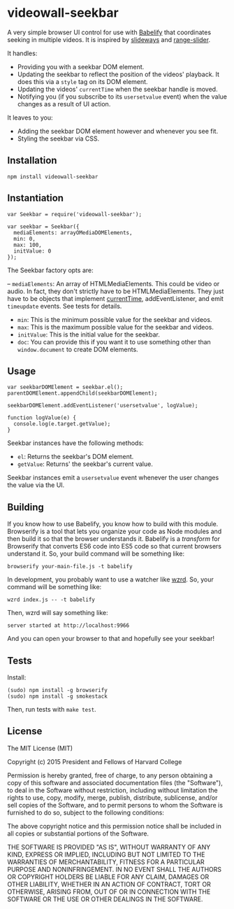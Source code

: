 videowall-seekbar
==================

A very simple browser UI control for use with [Babelify](https://github.com/babel/babelify) that coordinates seeking in multiple videos. It is inspired by [slideways](https://github.com/substack/slideways/) and [range-slider](https://github.com/hughsk/range-slider/blob/master/index.js).

It handles:

- Providing you with a seekbar DOM element.
- Updating the seekbar to reflect the position of the videos' playback. It does this via a `style` tag on its DOM element.
- Updating the videos' `currentTime` when the seekbar handle is moved.
- Notifying you (if you subscribe to its `usersetvalue` event) when the value changes as a result of UI action.

It leaves to you:

- Adding the seekbar DOM element however and whenever you see fit.
- Styling the seekbar via CSS.


Installation
------------

    npm install videowall-seekbar

Instantiation
-------------

    var Seekbar = require('videowall-seekbar');

    var seekbar = Seekbar({
      mediaElements: arrayOMediaDOMElements,
      min: 0,
      max: 100,
      initValue: 0
    });

The Seekbar factory opts are:

  – `mediaElements`: An array of HTMLMediaElements. This could be video or audio. In fact, they don't strictly have to be HTMLMediaElements. They just have to be objects that implement [currentTime](https://developer.mozilla.org/en-US/docs/Web/API/HTMLMediaElement/currentTime), addEventListener, and emit `timeupdate` events. See tests for details.
  - `min`: This is the minimum possible value for the seekbar and videos.
  - `max`: This is the maximum possible value for the seekbar and videos.
  - `initValue`: This is the initial value for the seekbar.
  - `doc`: You can provide this if you want it to use something other than `window.document` to create DOM elements.

Usage
-----

    var seekbarDOMElement = seekbar.el();
    parentDOMElement.appendChild(seekbarDOMElement);

    seekbarDOMElement.addEventListener('usersetvalue', logValue);

    function logValue(e) {
      console.log(e.target.getValue);
    }

Seekbar instances have the following methods:

  - `el`: Returns the seekbar's DOM element.
  - `getValue`: Returns' the seekbar's current value.

Seekbar instances emit a `usersetvalue` event whenever the user changes the value via the UI.

Building
--------

If you know how to use Babelify, you know how to build with this module. Browserify is a tool that lets you organize your code as Node modules and then build it so that the browser understands it. Babelify is a *transform* for Browserify that converts ES6 code into ES5 code so that current browsers understand it. So, your build command will be something like:

    browserify your-main-file.js -t babelify

In development, you probably want to use a watcher like [wzrd](https://github.com/maxogden/wzrd). So, your command will be something like:

    wzrd index.js -- -t babelify

Then, wzrd will say something like:

    server started at http://localhost:9966

And you can open your browser to that and hopefully see your seekbar!

Tests
-----

Install:

    (sudo) npm install -g browserify
    (sudo) npm install -g smokestack

Then, run tests with `make test`.

License
-------

The MIT License (MIT)

Copyright (c) 2015 President and Fellows of Harvard College

Permission is hereby granted, free of charge, to any person obtaining a copy
of this software and associated documentation files (the "Software"), to deal
in the Software without restriction, including without limitation the rights
to use, copy, modify, merge, publish, distribute, sublicense, and/or sell
copies of the Software, and to permit persons to whom the Software is
furnished to do so, subject to the following conditions:

The above copyright notice and this permission notice shall be included in
all copies or substantial portions of the Software.

THE SOFTWARE IS PROVIDED "AS IS", WITHOUT WARRANTY OF ANY KIND, EXPRESS OR
IMPLIED, INCLUDING BUT NOT LIMITED TO THE WARRANTIES OF MERCHANTABILITY,
FITNESS FOR A PARTICULAR PURPOSE AND NONINFRINGEMENT. IN NO EVENT SHALL THE
AUTHORS OR COPYRIGHT HOLDERS BE LIABLE FOR ANY CLAIM, DAMAGES OR OTHER
LIABILITY, WHETHER IN AN ACTION OF CONTRACT, TORT OR OTHERWISE, ARISING FROM,
OUT OF OR IN CONNECTION WITH THE SOFTWARE OR THE USE OR OTHER DEALINGS IN
THE SOFTWARE.

